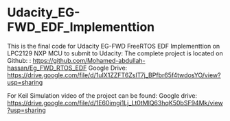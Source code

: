 # Udacity_EG-FWD_EDF_Implementtion
This is the final code for Udacity EG-FWD FreeRTOS EDF Implementtion on LPC2129 NXP MCU to submit to Udacity:
The complete project is located on 
Github: : https://github.com/Mohamed-abdullah-hassan/Eg_FWD_RTOS_EDF
Google Drive: https://drive.google.com/file/d/1uIX1ZZFT6ZsIT7j_BPfbr65f4twdosYO/view?usp=sharing

For Keil Simulation video of the project can be found:
Google drive: https://drive.google.com/file/d/1E60imgi1Lj_Lt0tMlQ63hqK50bSF94Mk/view?usp=sharing
